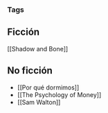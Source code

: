 

### Tags



## Ficción
[[Shadow and Bone]]






## No ficción
+ [[Por qué dormimos]]
+ [[The Psychology of Money]]
+ [[Sam Walton]]




